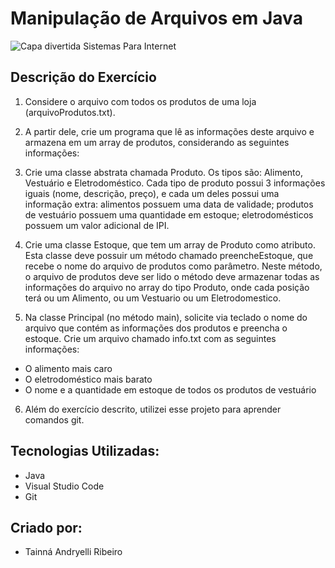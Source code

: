 # Manipulação de Arquivos em Java
![Capa divertida Sistemas Para Internet](https://github.com/tainna-andryelli/estoque-produtos/assets/76691875/37428309-d541-41b3-8a95-4c6362584fce)
## Descrição do Exercício
1. Considere o arquivo com todos os produtos de uma loja (arquivoProdutos.txt).
2. A partir dele, crie um programa que lê as informações deste arquivo e armazena em um array de produtos, considerando as seguintes informações:
3. Crie uma classe abstrata chamada Produto. Os tipos são: Alimento, Vestuário e Eletrodoméstico. Cada tipo de produto possui 3 informações iguais (nome, descrição, preço), e cada um deles possui uma informação extra: alimentos possuem uma data de validade; produtos de vestuário possuem uma quantidade em estoque; eletrodomésticos possuem um valor adicional de IPI.

4. Crie uma classe Estoque, que tem um array de Produto como atributo. Esta classe deve possuir um método chamado preencheEstoque, que recebe o nome do arquivo de produtos como parâmetro. Neste método, o arquivo de produtos deve ser lido o método deve armazenar todas as informações do arquivo no array do tipo Produto, onde cada posição terá ou um Alimento, ou um Vestuario ou um Eletrodomestico. 

5. Na classe Principal (no método main), solicite via teclado o nome do arquivo que contém as informações dos produtos e preencha o estoque. Crie um arquivo chamado info.txt com as seguintes informações:
  - O alimento mais caro
  - O eletrodoméstico mais barato
  - O nome e a quantidade em estoque de todos os produtos de vestuário 

6. Além do exercício descrito, utilizei esse projeto para aprender comandos git.
   
## Tecnologias Utilizadas:
- Java
- Visual Studio Code
- Git

## Criado por:
- Tainná Andryelli Ribeiro
